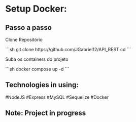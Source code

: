 <h1></h1>
<p></p>

<h1>Setup Docker:</h1>
<h2>Passo a passo</h2>

<p>Clone Repositório</p>
```sh
git clone https://github.com/JGabriel12/API_REST
cd <my-project-path>
```

<p>Suba os containers do projeto</p>
```sh
docker compose up -d
```

<h2>Technologies in using: </h2>

#NodeJS
#Express
#MySQL
#Sequelize
#Docker

<h2>Note: Project in progress </h2>
